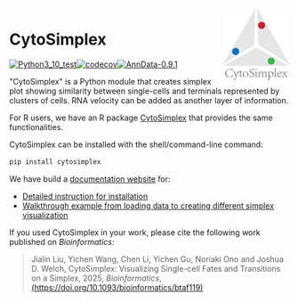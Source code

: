 <img src="docs/images/logo_bright.png" align="right" width="120" />

# CytoSimplex

[![Python3_10_test](https://github.com/welch-lab/pyCytoSimplex/actions/workflows/python-package.yml/badge.svg)](https://github.com/welch-lab/pyCytoSimplex/actions/workflows/python-package.yml)[![codecov](https://codecov.io/gh/mvfki/pyCytoSimplex/branch/main/graph/badge.svg?token=L839lYPVon)](https://codecov.io/gh/mvfki/pyCytoSimplex)[![AnnData-0.9.1](https://img.shields.io/badge/AnnData-0.9.1-blue)](https://pypi.org/project/anndata/)

"CytoSimplex" is a Python module that creates simplex plot showing similarity between single-cells and terminals represented by clusters of cells.
RNA velocity can be added as another layer of information.

For R users, we have an R package [CytoSimplex](https://github.com/welch-lab/CytoSimplex) that provides the same functionalities.

CytoSimplex can be installed with the shell/command-line command:

```bash
pip install cytosimplex
```

We have build a [documentation website](https://pycytosimplex.readthedocs.io/en/latest/index.html) for:
- [Detailed instruction for installation](https://pycytosimplex.readthedocs.io/en/latest/installation.html)
- [Walkthrough example from loading data to creating different simplex visualization](https://pycytosimplex.readthedocs.io/en/latest/example/index.html)

If you used CytoSimplex in your work, please cite the following work published on *Bioinformatics*:

>Jialin Liu, Yichen Wang, Chen Li, Yichen Gu, Noriaki Ono and Joshua D. Welch, CytoSimplex: Visualizing Single-cell Fates and Transitions on a Simplex, 2025, *Bioinformatics*, [(https://doi.org/10.1093/bioinformatics/btaf119)](https://doi.org/10.1093/bioinformatics/btaf119)
